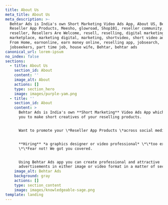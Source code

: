 ```yaml
---
title: About Us
meta_title: About Us
meta_description: >-
  Behtar Ads is India's own Short Marketing Video Ads App, About US, Behtar Ads,
  Reseller App Products, Meesho, glowroad, Shop101, reseller community,
  reseller, Resellers Are Welcome, resell, reselling, digital marketing,
  marketplace, marketing digital, marketing, shortvideo, short video ads, Earn
  From Home, earnonline, earn money online, reselling app, jobsearch,
  jobseekers, part time job, house wife, Behtar, behtar ads
canonical_url: lorem-ipsum
no_index: false
sections:
  - title: About Us
    section_id: About
    content: ''
    image_alt: About
    actions: []
    type: section_hero
    image: images/purple-yam.png
  - title: ''
    section_id: About
    content: >
      Behtar Ads is India's own **Short Marketing** Video Ads App which can help
      you to make short creatives of your reselling products.


      Want to promote your \*Reseller App Products \*across social media?


      **Hiring** *a graphics designer or video professional* \*\*too expensive?
      \*\*Fear not! We got you covered.


      Using Behtar Ads app you can create professional and attractive
      advertisements in either image or video format in a matter of seconds!
    image_alt: Behtar Ads
    background: gray
    actions: []
    type: section_content
    image: images/knowledgeable-sage.png
template: landing
---
```

